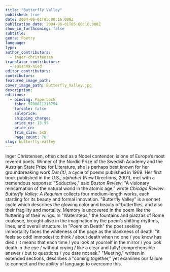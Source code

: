```yaml
---
title: "Butterfly Valley"
published: true
date: 2004-06-01T05:00:16.000Z
publication_date: 2004-06-01T05:00:16.000Z
show_in_forthcoming: false
subtitle:
genre: Poetry
language:
type:
author_contributors:
  - inger-christensen
translator_contributors:
  - susanna-nied
editor_contributors:
contributors:
featured_image_path:
cover_image_path: Butterfly_Valley.jpg
description:
editions:
  - binding: Paperback
    isbn: 9780811215794
    forsale: false
    saleprice:
    shipping_charge:
    price_us: 13.95
    price_cn:
    trim_size: 5x8
    Page_count: 70
slug: butterfly-valley
---
```


Inger Christensen, often cited as a Nobel contender, is one of Europe’s most revered poets. Winner of the Nordic Prize of the Swedish Academy and the Austrian State Prize for Literature, she is perhaps best known for her groundbreaking work _Det (It)_, a cycle of poems published in 1969. Her first book published in the U.S., _alphabet_ (New Directions, 2001), met with a tremendous response: "Seductive," said _Boston Review_; "A visionary reincarnation of the natural world in the atomic age," wrote _Chicago Review_. _Butterfly Valley: A Requiem_ collects four medium-length works, each startling for its beauty and formal innovation. "Butterfly Valley" is a sonnet cycle which describes the glowing color and beauty of butterflies, and also their fragility and mortality. Memory is uncovered in the poem like the fluttering of their wings. In "Watersteps," the fountains and piazzas of Rome coalesce, brought alive in the imagination by the poem’s shifting rhythms, lines, and overall structure. In "Poem on Death" the poet seeking immortality faces the whiteness of the page as the blankness of death: "it feels so odd! immodest to think / about death when no one / you know has died / it means that each time / you look at yourself in the mirror / you look death in the eye / without crying / like a clear and fully! comprehensible answer / but to questions / you dare not ask." "Meeting," written in extended sections, describes a "coming together," yet examines our failure to connect and the ability of language to overcome this.

